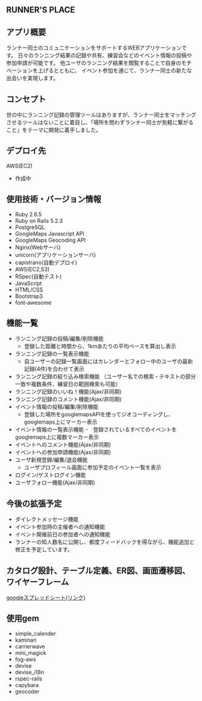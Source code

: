 ## RUNNER'S PLACE

## アプリ概要
ランナー同士のコミュニケーションをサポートするWEBアプリケーションです。
日々のランニング結果の記録や共有、練習会などのイベント情報の投稿や参加申請が可能です。
他ユーザのランニング結果を閲覧することで自身のモチベーションを上げるとともに、
イベント参加を通じて、ランナー同士の新たな出会いを実現します。

## コンセプト
世の中にランニング記録の管理ツールはありますが、ランナー同士をマッチングさせるツールはないことに着目し、「場所を問わずランナー同士が気軽に繋がること」をテーマに開発に着手しました。

## デプロイ先
AWS(EC2)
- 作成中

## 使用技術・バージョン情報
- Ruby 2.6.5
- Ruby on Rails 5.2.3
- PostgreSQL
- GoogleMaps Javascript API
- GoogleMaps Geocoding API
- Nginx(Webサーバ)
- unicorn(アプリケーションサーバ)
- capistrano(自動デプロイ)
- AWS(EC2,S3)
- RSpec(自動テスト)
- JavaScript
- HTML/CSS
- Bootstrap3
- font-awesome

## 機能一覧
- ランニング記録の投稿/編集/削除機能
	- 登録した距離と時間から、1kmあたりの平均ペースを算出し表示
- ランニング記録の一覧表示機能
	- 自ユーザーの記録一覧画面にはカレンダーとフォロー中のユーザの最新記録(4件)を合わせて表示
- ランニング記録の絞り込み検索機能
	（ユーザー名での検索・テキストの部分一致や複数条件、練習日の範囲検索も可能）
- ランニング記録のいいね！機能(Ajax/非同期)
- ランニング記録のコメント機能(Ajax/非同期)
- イベント情報の投稿/編集/削除機能
	- 登録した場所をgooglemapsAPIを使ってジオコーディングし、googlemaps上にマーカー表示
- イベント情報の一覧表示機能
	-　登録されているすべてのイベントをgooglemaps上に複数マーカー表示
- イベントへのコメント機能(Ajax/非同期)
- イベントへの参加申請機能(Ajax/非同期)
- ユーザ新規登録/編集/退会機能
	- ユーザプロフィール画面に参加予定のイベント一覧を表示
- ログイン/ゲストログイン機能
- ユーザフォロー機能(Ajax/非同期)

## 今後の拡張予定
- ダイレクトメッセージ機能
- イベント参加時の主催者への通知機能
- イベント開催前日の参加者への通知機能
- ランナーの知人数名に公開し、都度フィードバックを得ながら、機能追加と修正を予定しています。

## カタログ設計、テーブル定義、ER図、画面遷移図、ワイヤーフレーム
[googleスプレッドシート(リンク)](https://docs.google.com/spreadsheets/d/1g0jrGgkDyIFhDhInIooUPK04J--3VZkqhPxqTsfz1bc/edit?usp=sharing)

## 使用gem
- simple_calender
- kaminari
- carrierwave
- mini_magick
- fog-aws
- devise
- devise_i18n
- rspec-rails
- capybara
- geocoder

